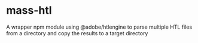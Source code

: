 # mass-htl
A wrapper npm module using @adobe/htlengine to parse multiple HTL files from a directory and copy the results to a target directory
